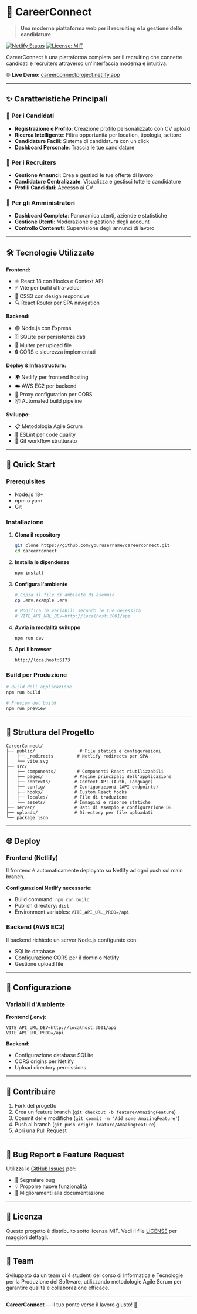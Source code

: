 # 🚀 CareerConnect

> **Una moderna piattaforma web per il recruiting e la gestione delle candidature**

[![Netlify Status](https://api.netlify.com/api/v1/badges/your-badge-id/deploy-status)](https://app.netlify.com/sites/careerconnectproject/deploys)
[![License: MIT](https://img.shields.io/badge/License-MIT-yellow.svg)](LICENSE)

CareerConnect è una piattaforma completa per il recruiting che connette candidati e recruiters attraverso un'interfaccia moderna e intuitiva.

🌐 **Live Demo:** [careerconnectproject.netlify.app](https://careerconnectproject.netlify.app)

---

## ✨ Caratteristiche Principali

### 👥 Per i Candidati
- **Registrazione e Profilo**: Creazione profilo personalizzato con CV upload
- **Ricerca Intelligente**: Filtra opportunità per location, tipologia, settore
- **Candidature Facili**: Sistema di candidatura con un click
- **Dashboard Personale**: Traccia le tue candidature

### 🏢 Per i Recruiters
- **Gestione Annunci**: Crea e gestisci le tue offerte di lavoro
- **Candidature Centralizzate**: Visualizza e gestisci tutte le candidature
- **Profili Candidati**: Accesso ai CV

### 🔐 Per gli Amministratori
- **Dashboard Completa**: Panoramica utenti, aziende e statistiche
- **Gestione Utenti**: Moderazione e gestione degli account
- **Controllo Contenuti**: Supervisione degli annunci di lavoro

---

## 🛠️ Tecnologie Utilizzate

**Frontend:**
- ⚛️ React 18 con Hooks e Context API
- ⚡ Vite per build ultra-veloci
- 🎨 CSS3 con design responsive
- 🔍 React Router per SPA navigation
  
**Backend:**
- 🟢 Node.js con Express
- 🗄️ SQLite per persistenza dati
- 📁 Multer per upload file
- 🔒 CORS e sicurezza implementati

**Deploy & Infrastructure:**
- 🌍 Netlify per frontend hosting
- ☁️ AWS EC2 per backend
- 🔄 Proxy configuration per CORS
- 📦 Automated build pipeline

**Sviluppo:**
- 📋 Metodologia Agile Scrum
- 🔧 ESLint per code quality
- 📝 Git workflow strutturato

---

## 🚀 Quick Start

### Prerequisites
- Node.js 18+ 
- npm o yarn
- Git

### Installazione

1. **Clona il repository**
   ```bash
   git clone https://github.com/yourusername/careerconnect.git
   cd careerconnect
   ```

2. **Installa le dipendenze**
   ```bash
   npm install
   ```

3. **Configura l'ambiente**
   ```bash
   # Copia il file di ambiente di esempio
   cp .env.example .env
   
   # Modifica le variabili secondo le tue necessità
   # VITE_API_URL_DEV=http://localhost:3001/api
   ```

4. **Avvia in modalità sviluppo**
   ```bash
   npm run dev
   ```

5. **Apri il browser**
   ```
   http://localhost:5173
   ```

### Build per Produzione

```bash
# Build dell'applicazione
npm run build

# Preview del build
npm run preview
```

---

## 📁 Struttura del Progetto

```
CareerConnect/
├── public/                 # File statici e configurazioni
│   ├── _redirects         # Netlify redirects per SPA
│   └── vite.svg          
├── src/
│   ├── components/        # Componenti React riutilizzabili
│   ├── pages/            # Pagine principali dell'applicazione
│   ├── contexts/         # Context API (Auth, Language)
│   ├── config/           # Configurazioni (API endpoints)
│   ├── hooks/            # Custom React hooks
│   ├── locales/          # File di traduzione
│   └── assets/           # Immagini e risorse statiche
├── server/               # Dati di esempio e configurazione DB
├── uploads/              # Directory per file uploadati
└── package.json
```

---

## 🌐 Deploy

### Frontend (Netlify)
Il frontend è automaticamente deployato su Netlify ad ogni push sul main branch.

**Configurazioni Netlify necessarie:**
- Build command: `npm run build`
- Publish directory: `dist`
- Environment variables: `VITE_API_URL_PROD=/api`

### Backend (AWS EC2)
Il backend richiede un server Node.js configurato con:
- SQLite database
- Configurazione CORS per il dominio Netlify
- Gestione upload file

---

## 🔧 Configurazione

### Variabili d'Ambiente

**Frontend (.env):**
```env
VITE_API_URL_DEV=http://localhost:3001/api
VITE_API_URL_PROD=/api
```

**Backend:**
- Configurazione database SQLite
- CORS origins per Netlify
- Upload directory permissions

---

## 🤝 Contribuire

1. Fork del progetto
2. Crea un feature branch (`git checkout -b feature/AmazingFeature`)
3. Commit delle modifiche (`git commit -m 'Add some AmazingFeature'`)
4. Push al branch (`git push origin feature/AmazingFeature`)
5. Apri una Pull Request

---

## 🐛 Bug Report e Feature Request

Utilizza le [GitHub Issues](https://github.com/yourusername/careerconnect/issues) per:
- 🐛 Segnalare bug
- 💡 Proporre nuove funzionalità
- 📖 Miglioramenti alla documentazione

---

## 📄 Licenza

Questo progetto è distribuito sotto licenza MIT. Vedi il file [LICENSE](LICENSE) per maggiori dettagli.

---

## 👥 Team

Sviluppato da un team di 4 studenti del corso di Informatica e Tecnologie per la Produzione del Software, utilizzando metodologie Agile Scrum per garantire qualità e collaborazione efficace.

---

**CareerConnect** — Il tuo ponte verso il lavoro giusto! 🌉
